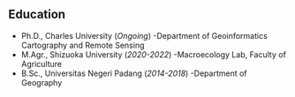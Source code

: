 ## Education
- Ph.D., Charles University (_Ongoing_)
   -Department of Geoinformatics Cartography and Remote Sensing               		
- M.Agr., Shizuoka University (_2020-2022_)
   -Macroecology Lab, Faculty of Agriculture             		
- B.Sc., Universitas Negeri Padang (_2014-2018_)
   -Department of Geography
